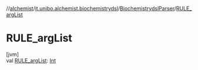 //[alchemist](../../../index.md)/[it.unibo.alchemist.biochemistrydsl](../index.md)/[BiochemistrydslParser](index.md)/[RULE_argList](-r-u-l-e_arg-list.md)

# RULE_argList

[jvm]\
val [RULE_argList](-r-u-l-e_arg-list.md): [Int](https://kotlinlang.org/api/latest/jvm/stdlib/kotlin/-int/index.html)
